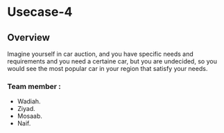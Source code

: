 # Usecase-4
## Overview
Imagine yourself in car auction, and you have specific needs and requirements and you need a certaine car, but you are undecided, so you would see the most popular car in your region that satisfy your needs.
### Team member :
- Wadiah.
- Ziyad.
- Mosaab.
- Naif.
